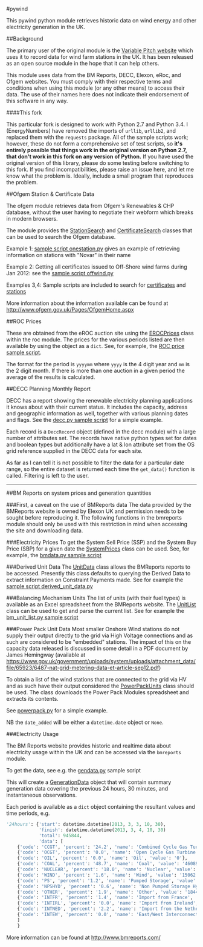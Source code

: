 #pywind

This pywind python module retrieves
historic data on wind energy and other electricity generation in the UK.

##Background

The primary user of the original module is the [Variable Pitch website](http://www.variablepitch.co.uk/)
which uses it
to record data for wind farm stations in the UK. It has been released as an
open source module in the hope that it can help others.

This module uses data from the BM Reports, DECC, Elexon, eRoc, and Ofgem websites. You must comply
with their respective terms and conditions when using this module (or any other means)
to access their data.
The use of their names here does not indicate their endorsement of this software in any way.

####This fork

This particular fork is designed to work with Python 2.7 and Python 3.4.
I (EnergyNumbers) have removed the imports of `urllib`, `urllib2`, and replaced
them with the `requests` package. All of the sample scripts work; however, these
do not form a comprehensive set of test scripts, so **it's entirely possible that
things work in the original version on Python 2.7, that don't work in this fork
on any version of Python.** If you have used the original version of this library,
please do some testing before switching to this fork. If you find incompatibilities,
please raise an issue here, and let me know what the problem is. Ideally, include a small
program that reproduces the problem.

##Ofgem Station & Certificate Data

The ofgem module retrieves data from Ofgem's Renewables & CHP database, without the user having to
negotiate their webform which breaks in modern browsers.

The module provides the [StationSearch](pywind/ofgem/StationSearch.py#L24) and 
[CertificateSearch](pywind/ofgem/CertificateSearch.py#L22) classes that can
be used to search the Ofgem database.

Example 1: [sample script onestation.py](sample_scripts/onestation.py) gives an example of retrieving
information on stations with "Novar" in their name

Example 2: Getting all certificates issued to Off-Shore wind farms during Jan 2012:
see the [sample script offwind.py](sample_scripts/offwind.py)

Examples 3,4: Sample scripts are included to search for [certificates](sample_scripts/ofgem_certificate_search.py)
and [stations](sample_scripts/ofgem_station_search.py)

More information about the information available can be found at
http://www.ofgem.gov.uk/Pages/OfgemHome.aspx


##ROC Prices

These are obtained from the eROC auction site using the
[EROCPrices](pywind/roc/eroc.py#L5) class
within the roc module. The prices for the various periods listed are then
available by using the object as a `dict`. See, for example, the [ROC price
sample script](sample_scripts/rocprice.py).

The format for the period is `yyyymm` where `yyyy` is the 4 digit year and `mm`
is the 2 digit month. If there is more than one auction in a given period the
average of the results is calculated.

##DECC Planning Monthly Report

DECC has a report showing the renewable electricity planning applications
it knows about with their current status. It includes the capacity, address
and geographic information as well, together with various planning dates
and flags. See the [decc.py sample script](sample_scripts/decc.py) for a simple example.

Each record is a `DeccRecord` object (defined in the decc module) with a large number of attributes set. The
records have native python types set for dates and boolean types but additionally
have a lat & lon attribute set from the OS grid reference supplied in the
DECC data for each site.

As far as I can tell it is not possible to filter the data for a particular
date range, so the entire dataset is returned each time the `get_data()` function
is called. Filtering is left to the user.

---

##BM Reports on system prices and generation quantities

###First, a caveat on the use of BMReports data
The data provided by the BMReports website is owned by Elexon UK and permission needs
to be sought before reproducing it. The following functions in the bmreports module should only be used with
this restriction in mind when accessing the site and downloading data.


###Electricity Prices
To get the System Sell Price (SSP) and the System Buy Price (SBP) for a given date
the [SystemPrices](pywind/bmreports/prices.py#L22) class can be used.
See, for example, the [bmdata.py sample script](sample_scripts/bmdata.py)


###Derived Unit Data
The [UnitData](pywind/bmreports/unit.py#L33) class allows the BMReports reports
to be accessed.
Presently this class defaults to querying the Derived Data to extract information
on Constraint Payments made. See for example the
[sample script derived\_unit\_data.py](sample_scripts/derived_unit_data.py)


###Balancing Mechanism Units
The list of units (with their fuel types) is available as an Excel spreadsheet from the BMReports
website. The [UnitList](pywind/bmreports/unit.py#L178) class can be used to get and parse the current list.
See for example the [bm\_unit\_list.py sample script](sample_scripts/bm_unit_list.py)


###Power Pack Unit Data
Most smaller Onshore Wind stations do not supply their output directly to the
grid via High Voltage connections and as such are considered to be "embedded"
stations. The impact of this on the capacity data released is discussed in some
detail in a PDF document by James Hemingway (available at https://www.gov.uk/government/uploads/system/uploads/attachment_data/file/65923/6487-nat-grid-metering-data-et-article-sep12.pdf)

To obtain a list of the wind stations that are connected to the grid via HV and as
such have their output considered the [PowerPackUnits](pywind/bmreports/unit.py#L227)
class should be used. The class downloads the Power Pack Modules spreadsheet and extracts its contents.

See [powerpack.py](sample_scripts/powerpack.py) for a simple example.

NB the `date_added` will be either a `datetime.date` object or `None`.


###Electricity Usage

The BM Reports website provides historic and realtime data about electricity usage within
the UK and can be accessed via the `bmreports` module.

To get the data, see e.g. the [gendata.py](sample_scripts/gendata.py) sample script

This will create a [GenerationData](pywind/bmreports/generation_type.py#L110)
object that will contain summary generation data covering the previous 24 hours,
30 minutes, and instantaneous observations.

Each period is available as a `dict` object containing the resultant values and
time periods, e.g.
```python
'24hours': {'start': datetime.datetime(2013, 3, 3, 10, 30),
			'finish': datetime.datetime(2013, 3, 4, 10, 30)
			'total': 945844,
			'data': [
	{'code': 'CCGT', 'percent': '24.2', 'name': 'Combined Cycle Gas Turbine', 'value': '229014'},
	{'code': 'OCGT', 'percent': '0.0', 'name': 'Open Cycle Gas Turbine', 'value': '0'},
	{'code': 'OIL', 'percent': '0.0', 'name': 'Oil', 'value': '0'},
	{'code': 'COAL', 'percent': '48.7', 'name': 'Coal', 'value': '460899'},
	{'code': 'NUCLEAR', 'percent': '18.0', 'name': 'Nuclear', 'value': '170693'},
	{'code': 'WIND', 'percent': '1.6', 'name': 'Wind', 'value': '15062'},
	{'code': 'PS', 'percent': '1.2', 'name': 'Pumped Storage', 'value': '11260'},
	{'code': 'NPSHYD', 'percent': '0.6', 'name': 'Non Pumped Storage Hydro', 'value': '5744'},
	{'code': 'OTHER', 'percent': '1.9', 'name': 'Other', 'value': '18442'},
	{'code': 'INTFR', 'percent': '1.4', 'name': 'Import from France', 'value': '13314'},
	{'code': 'INTIRL', 'percent': '0.0', 'name': 'Import from Ireland', 'value': '163'},
	{'code': 'INTNED', 'percent': '2.2', 'name': 'Import from the Netherlands', 'value': '21252'},
	{'code': 'INTEW', 'percent': '0.0', 'name': 'East/West Interconnector', 'value': '0'}
	]
	}
```
More information can be found at http://www.bmreports.com/